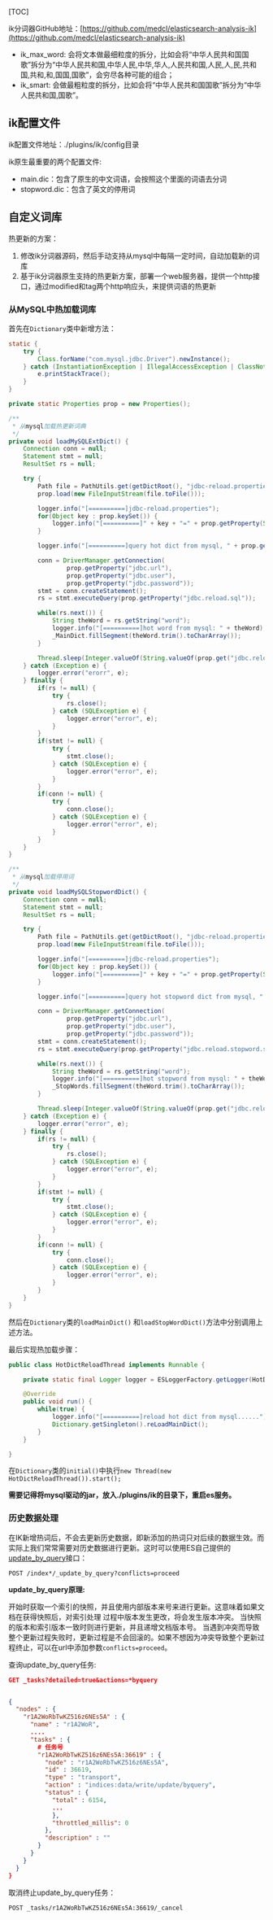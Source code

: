 [TOC]

ik分词器GitHub地址：[https://github.com/medcl/elasticsearch-analysis-ik](https://github.com/medcl/elasticsearch-analysis-ik)

- ik_max_word: 会将文本做最细粒度的拆分，比如会将“中华人民共和国国歌”拆分为“中华人民共和国,中华人民,中华,华人,人民共和国,人民,人,民,共和国,共和,和,国国,国歌”，会穷尽各种可能的组合；
- ik_smart: 会做最粗粒度的拆分，比如会将“中华人民共和国国歌”拆分为“中华人民共和国,国歌”。

## ik配置文件

ik配置文件地址：./plugins/ik/config目录

ik原生最重要的两个配置文件:

- main.dic：包含了原生的中文词语，会按照这个里面的词语去分词
- stopword.dic：包含了英文的停用词

## 自定义词库

热更新的方案：

1. 修改ik分词器源码，然后手动支持从mysql中每隔一定时间，自动加载新的词库
2. 基于ik分词器原生支持的热更新方案，部署一个web服务器，提供一个http接口，通过modified和tag两个http响应头，来提供词语的热更新

### 从MySQL中热加载词库

首先在`Dictionary`类中新增方法：

```java
static {
	try {
		Class.forName("com.mysql.jdbc.Driver").newInstance();
	} catch (InstantiationException | IllegalAccessException | ClassNotFoundException e) {
		e.printStackTrace();
	}
}

private static Properties prop = new Properties();

/**
 * 从mysql加载热更新词典
 */
private void loadMySQLExtDict() {
	Connection conn = null;
	Statement stmt = null;
	ResultSet rs = null;

	try {
		Path file = PathUtils.get(getDictRoot(), "jdbc-reload.properties");
		prop.load(new FileInputStream(file.toFile()));

		logger.info("[==========]jdbc-reload.properties");
		for(Object key : prop.keySet()) {
			logger.info("[==========]" + key + "=" + prop.getProperty(String.valueOf(key)));
		}

		logger.info("[==========]query hot dict from mysql, " + prop.getProperty("jdbc.reload.sql") + "......");

		conn = DriverManager.getConnection(
				prop.getProperty("jdbc.url"),
				prop.getProperty("jdbc.user"),
				prop.getProperty("jdbc.password"));
		stmt = conn.createStatement();
		rs = stmt.executeQuery(prop.getProperty("jdbc.reload.sql"));

		while(rs.next()) {
			String theWord = rs.getString("word");
			logger.info("[==========]hot word from mysql: " + theWord);
			_MainDict.fillSegment(theWord.trim().toCharArray());
		}

		Thread.sleep(Integer.valueOf(String.valueOf(prop.get("jdbc.reload.interval"))));
	} catch (Exception e) {
		logger.error("erorr", e);
	} finally {
		if(rs != null) {
			try {
				rs.close();
			} catch (SQLException e) {
				logger.error("error", e);
			}
		}
		if(stmt != null) {
			try {
				stmt.close();
			} catch (SQLException e) {
				logger.error("error", e);
			}
		}
		if(conn != null) {
			try {
				conn.close();
			} catch (SQLException e) {
				logger.error("error", e);
			}
		}
	}
}

/**
 * 从mysql加载停用词
 */
private void loadMySQLStopwordDict() {
	Connection conn = null;
	Statement stmt = null;
	ResultSet rs = null;

	try {
		Path file = PathUtils.get(getDictRoot(), "jdbc-reload.properties");
		prop.load(new FileInputStream(file.toFile()));

		logger.info("[==========]jdbc-reload.properties");
		for(Object key : prop.keySet()) {
			logger.info("[==========]" + key + "=" + prop.getProperty(String.valueOf(key)));
		}

		logger.info("[==========]query hot stopword dict from mysql, " + prop.getProperty("jdbc.reload.stopword.sql") + "......");

		conn = DriverManager.getConnection(
				prop.getProperty("jdbc.url"),
				prop.getProperty("jdbc.user"),
				prop.getProperty("jdbc.password"));
		stmt = conn.createStatement();
		rs = stmt.executeQuery(prop.getProperty("jdbc.reload.stopword.sql"));

		while(rs.next()) {
			String theWord = rs.getString("word");
			logger.info("[==========]hot stopword from mysql: " + theWord);
			_StopWords.fillSegment(theWord.trim().toCharArray());
		}

		Thread.sleep(Integer.valueOf(String.valueOf(prop.get("jdbc.reload.interval"))));
	} catch (Exception e) {
		logger.error("error", e);
	} finally {
		if(rs != null) {
			try {
				rs.close();
			} catch (SQLException e) {
				logger.error("error", e);
			}
		}
		if(stmt != null) {
			try {
				stmt.close();
			} catch (SQLException e) {
				logger.error("error", e);
			}
		}
		if(conn != null) {
			try {
				conn.close();
			} catch (SQLException e) {
				logger.error("error", e);
			}
		}
	}
}
```

然后在`Dictionary`类的`loadMainDict()` 和`loadStopWordDict()`方法中分别调用上述方法。

最后实现热加载步骤：

```java
public class HotDictReloadThread implements Runnable {

	private static final Logger logger = ESLoggerFactory.getLogger(HotDictReloadThread.class.getName());

	@Override
	public void run() {
		while(true) {
			logger.info("[==========]reload hot dict from mysql......");
			Dictionary.getSingleton().reLoadMainDict();
		}
	}

}
```

在`Dictionary`类的`initial()`中执行`new Thread(new HotDictReloadThread()).start();`

**需要记得将mysql驱动的jar，放入./plugins/ik的目录下，重启es服务。**

### 历史数据处理

在IK新增热词后，不会去更新历史数据，即新添加的热词只对后续的数据生效。而实际上我们常常需要对历史数据进行更新。这时可以使用ES自己提供的[update_by_query](https://www.elastic.co/guide/en/elasticsearch/reference/current/docs-update-by-query.html)接口：

```
POST /index*/_update_by_query?conflicts=proceed
```

**update_by_query原理:**

开始时获取一个索引的快照，并且使用内部版本来号来进行更新。这意味着如果文档在获得快照后，对索引处理 过程中版本发生更改，将会发生版本冲突。
当快照的版本和索引版本一致时则进行更新，并且递增文档版本号。
当遇到冲突而导致整个更新过程失败时，更新过程是不会回滚的。如果不想因为冲突导致整个更新过程终止，可以在url中添加参数`conflicts=proceed`。

查询update_by_query任务:

```json
GET _tasks?detailed=true&actions=*byquery


{
  "nodes" : {
    "r1A2WoRbTwKZ516z6NEs5A" : {
      "name" : "r1A2WoR",
      ....
      "tasks" : {
        # 任务号
        "r1A2WoRbTwKZ516z6NEs5A:36619" : {
          "node" : "r1A2WoRbTwKZ516z6NEs5A",
          "id" : 36619,
          "type" : "transport",
          "action" : "indices:data/write/update/byquery",
          "status" : {    
            "total" : 6154,
            ...
            },
            "throttled_millis": 0
          },
          "description" : ""
        }
      }
    }
  }
}
```

取消终止update_by_query任务：

```
POST _tasks/r1A2WoRbTwKZ516z6NEs5A:36619/_cancel
```

